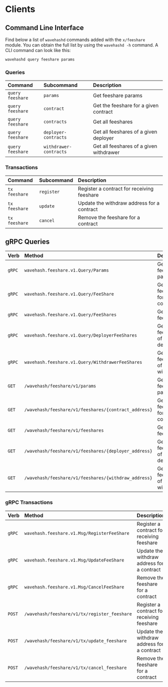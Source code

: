 <!--
order: 8
-->

# Clients

## Command Line Interface

Find below a list of `wavehashd` commands added with the  `x/feeshare` module. You can obtain the full list by using the `wavehashd -h` command. A CLI command can look like this:

```bash
wavehashd query feeshare params
```

### Queries

| Command            | Subcommand             | Description                              |
| :----------------- | :--------------------- | :--------------------------------------- |
| `query` `feeshare` | `params`               | Get feeshare params                      |
| `query` `feeshare` | `contract`             | Get the feeshare for a given contract    |
| `query` `feeshare` | `contracts`            | Get all feeshares                        |
| `query` `feeshare` | `deployer-contracts`   | Get all feeshares of a given deployer    |
| `query` `feeshare` | `withdrawer-contracts` | Get all feeshares of a given withdrawer  |

### Transactions

| Command         | Subcommand | Description                                |
| :-------------- | :--------- | :----------------------------------------- |
| `tx` `feeshare` | `register` | Register a contract for receiving feeshare |
| `tx` `feeshare` | `update`   | Update the withdraw address for a contract |
| `tx` `feeshare` | `cancel`   | Remove the feeshare for a contract         |

## gRPC Queries

| Verb   | Method                                            | Description                              |
| :----- | :------------------------------------------------ | :--------------------------------------- |
| `gRPC` | `wavehash.feeshare.v1.Query/Params`                   | Get feeshare params                      |
| `gRPC` | `wavehash.feeshare.v1.Query/FeeShare`                  | Get the feeshare for a given contract    |
| `gRPC` | `wavehash.feeshare.v1.Query/FeeShares`                 | Get all feeshares                        |
| `gRPC` | `wavehash.feeshare.v1.Query/DeployerFeeShares`         | Get all feeshares of a given deployer    |
| `gRPC` | `wavehash.feeshare.v1.Query/WithdrawerFeeShares`       | Get all feeshares of a given withdrawer  |
| `GET`  | `/wavehash/feeshare/v1/params`                        | Get feeshare params                      |
| `GET`  | `/wavehash/feeshare/v1/feeshares/{contract_address}`  | Get the feeshare for a given contract    |
| `GET`  | `/wavehash/feeshare/v1/feeshares`                     | Get all feeshares                        |
| `GET`  | `/wavehash/feeshare/v1/feeshares/{deployer_address}`  | Get all feeshares of a given deployer    |
| `GET`  | `/wavehash/feeshare/v1/feeshares/{withdraw_address}`  | Get all feeshares of a given withdrawer  |

### gRPC Transactions

| Verb   | Method                                     | Description                                |
| :----- | :----------------------------------------- | :----------------------------------------- |
| `gRPC` | `wavehash.feeshare.v1.Msg/RegisterFeeShare`   | Register a contract for receiving feeshare   |
| `gRPC` | `wavehash.feeshare.v1.Msg/UpdateFeeShare`     | Update the withdraw address for a contract   |
| `gRPC` | `wavehash.feeshare.v1.Msg/CancelFeeShare`     | Remove the feeshare for a contract           |
| `POST` | `/wavehash/feeshare/v1/tx/register_feeshare` | Register a contract for receiving feeshare   |
| `POST` | `/wavehash/feeshare/v1/tx/update_feeshare`   | Update the withdraw address for a contract   |
| `POST` | `/wavehash/feeshare/v1/tx/cancel_feeshare`   | Remove the feeshare for a contract           |
